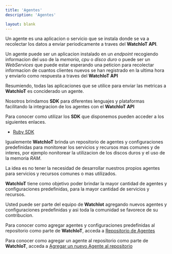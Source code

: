```yaml
---
title: 'Agentes'
description: 'Agentes'

layout: blank
---
```


Un agente es una aplicacion o servicio que se instala donde se va a recolectar los datos a enviar
periodicamente a traves del **WatchIoT API**.

Un agente puede ser un aplicacion instalado en un *endpoint* recogiendo informacion del uso de la *memoria*, *cpu* o *disco duro*
o puede ser un *WebServices* que puede estar esperando una peticion para recolectar informacion de cuantos clientes nuevos 
se han registrado en la ultima hora y enviarlo como respuesta a traves del **WatchIoT API**

Resumiendo, todas las aplicaciones que se utilice para enviar las metricas a **WatchIoT** es conciderado un agente.

Nosotros brindamos **SDK** para diferentes lenguajes y plataformas facilitando la integracion de los agentes
con el **WatchIoT API**

Para conocer como utilizar los **SDK** que disponemos pueden acceder a los siguientes enlaces.

* [Ruby SDK](#/sdk-ruby/)

Igualemente **WatchIoT** brinda un repositorio de agentes y configuraciones predefinidas para monitorear
los servicios y recursos mas comunes y de interes, por ejemplo nonitorear la
utilizacion de los discos duros y el uso de la memoria *RAM*.

La idea es no tener la necesidad de desarrollar nuestros propios agentes para servicios y recursos
comunes o mas utilizados.

**WatchIoT** tiene como objetivo poder brindar la mayor cantidad de agentes y configuraciones
predefinidas, para la mayor cantidad de servicios y recursos.

Usted puede ser parte del equipo de **WatchIot** agregando nuevos agentes y configuraciones
predefinidas y asi toda la comunidad se favorece de su contribucion.

Para conocer como agregar agentes y configuraciones predefinidas al repositorio como parte de **WatchIoT**, acceda
a [Repositorio de Agentes](#/agent-repo/)

Para conocer como agregar un agente al repositorio como parte de **WatchIoT**, acceda
a [Agregar un nuevo Agente al repositorio](#/agent-repo/)